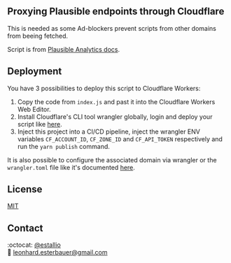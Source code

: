 ## Proxying Plausible endpoints through Cloudflare

This is needed as some Ad-blockers prevent scripts from other domains from beeing fetched.

Script is from [Plausible Analytics docs](https://plausible.io/docs/proxy/guides/cloudflare).

## Deployment

You have 3 possibilities to deploy this script to Cloudflare Workers:

1. Copy the code from `index.js` and past it into the Cloudflare Workers Web Editor.
2. Install Cloudflare's CLI tool wrangler globally, login and deploy your script like [here](https://developers.cloudflare.com/workers/get-started/guide).
3. Inject this project into a CI/CD pipeline, inject the wrangler ENV variables `CF_ACCOUNT_ID`, `CF_ZONE_ID` and `CF_API_TOKEN` respectively and run the `yarn publish` command.

It is also possible to configure the associated domain via wrangler or the `wrangler.toml` file like it's documented [here](https://developers.cloudflare.com/workers/get-started/guide#optional-configure-for-deploying-to-a-registered-domain).

## License

[MIT](https://github.com/estallio/cloudflare-plausible-analytics-proxy/blob/main/LICENSE)

## Contact
:octocat: [@estallio](https://github.com/estallio)\
:email: [leonhard.esterbauer@gmail.com](mailto:leonhard.esterbauer@gmail.com)
